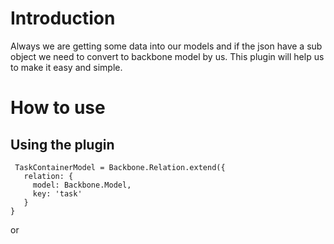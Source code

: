 Introduction
====================

Always we are getting some data into our models and if the json have a sub object we need to convert to backbone model by us. This plugin will help us to make it easy and simple.

How to use
==========

Using the plugin
--
     TaskContainerModel = Backbone.Relation.extend({
       relation: {
         model: Backbone.Model,
         key: 'task'
       }
    }

or